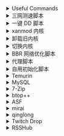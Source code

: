<details>
<summary>Useful Commands</summary>

```shell
sudo vim /etc/sudoers

username ALL=(ALL) NOPASSWD:ALL
# username ALL=(ALL) NOPASSWD:/usr/lib/openssh/sftp-server
```

```shell
usermod -aG <Group> <User>
usermod -g <Group> <User> # forced
# https://www.gnu.org/software/coreutils/manual/html_node/File-permissions.html
chmod -R a/u/g/o =/+/-/ r/w/x <PATH>
chown -R <User> <PATH>
```

```shell
apt install -y sudo
sudo apt install -y systemd-timesyncd
sudo timedatectl set-timezone Asia/Shanghai
sudo timedatectl set-ntp true
sudo apt update && sudo apt upgrade -y

sudo apt --fix-missing purge
sudo apt --purge autoremove -y && sudo apt autoclean -y && sudo apt clean

sudo apt remove -y vim-common
sudo apt install -y wget curl screen software-properties-common apt-transport-https ca-certificates lsb-release dirmngr gnupg gnupg1 gnupg2 vim build-essential
```

```shell
sudo apt --fix-missing purge $(dpkg -l | grep 'python3\.9' | awk '{print $2}')
```

```shell
sudo vim /etc/ssh/sshd_config

Port 22
PermitRootLogin no
PubkeyAuthentication yes
PasswordAuthentication no
Subsystem sftp sudo /usr/lib/openssh/sftp-server

systemctl restart sshd
```

```shell
export PS1="$PS1\[\e]1337;CurrentDir="'$(pwd)\a\]'
source ~/.bashrc
```

```shell
kill -9 $(ps -ef | grep record | grep -v grep | awk '{print $2}')
```

```shell
cat /dev/null > nohup.out
```

```shell
ps aux|grep
```

```shell
journalctl --vacuum-size=100M
```

```shell
du -sh * | sort -hr
```

```shell
docker system prune -a
```

```shell
# clean docker images
0 1 * * * /user/bin/docker system prune -a
```

</details>
<details>
<summary>三网测速脚本</summary>

```shell
bash <(curl -Lso- https://git.io/superspeed_uxh)
```

</details>
<details>
<summary>一键 DD 脚本</summary>

https://github.com/bohanyang/debi

```shell
curl -OJL https://raw.githubusercontent.com/bohanyang/debi/master/debi.sh && chmod a+rx debi.sh
```

```shell
sudo ./debi.sh --firmware --version 12 --architecture amd64 --full-upgrade --dns '8.8.8.8 8.8.4.4' --hostname debian --authorized-keys-url https://github.com/SekiBetu.keys --timezone Asia/Shanghai --user sekibetu --password <新系统用户密码> --ssh-port <SSH端口>
```

用户名要与SSH密钥设置的用户名匹配

如果没有 DHCP 自动配置网络则要手动指定 IP 与网关

`--ip <IP/CIDR>` `--gateway <gateway>` `--netmask <netmask>`

`--netmask` 可以不用，通过 [CIDR 对照表](https://ip.sb/cidr/) 转换成相应掩码值填入 `--ip` 即可

`Ubuntu 20` 的网络配置文件: `cat /etc/netplan/50-cloud-init.yaml`

`Ubuntu 18` 或 `Debian` 的网络配置文件: `cat /etc/network/interfaces`

</details>
<details>
<summary>xanmod 内核</summary>

https://xanmod.org/

```shell
curl -JL https://dl.xanmod.org/gpg.key | sudo gpg --dearmor --yes -o /usr/share/keyrings/xanmod-kernel-archive-keyring.gpg
echo 'deb [signed-by=/usr/share/keyrings/xanmod-kernel-archive-keyring.gpg] http://deb.xanmod.org/ releases main' | sudo tee /etc/apt/sources.list.d/xanmod-kernel.list
sudo apt update && sudo apt upgrade -y && sudo apt install -y linux-xanmod-lts-x64v3
```

</details>
<details>
<summary>卸载旧内核</summary>

```shell
uname -a
```

```shell
sudo dpkg --list | grep -E -i --color "linux-image|linux-headers"
sudo apt list --installed | grep -E -i --color "linux-image|linux-headers"
```

```shell
sudo dpkg --purge --force-remove-essential linux-image-
sudo dpkg --purge --force-remove-essential linux-headers-
sudo apt purge -y linux-image-
sudo apt purge -y linux-headers-
```

</details>
<details>
<summary>切换内核</summary>

```shell
sudo apt install -y linux-headers-amd64 linux-image-amd64
sudo cat /boot/grub/grub.cfg
sudo vim /etc/default/grub
GRUB_DEFAULT=“1 >0”
# 第一个 menuentry 的序号是 0，第二个 submenu 的序号是 1，在 submenu 中，第一个 menuentry 的序号是 0，第二个是 1，以此类推
sudo update-grub
```

</details>
<details>
<summary>BBR 网络优化脚本</summary>

https://github.com/ylx2016/Linux-NetSpeed

```shell
wget -N --no-check-certificate "https://raw.githubusercontent.com/ylx2016/Linux-NetSpeed/master/tcp.sh" && chmod +x tcp.sh
```

</details>
<details>
<summary>代理脚本</summary>

https://github.com/kirin10000/Xray-script

```shell
wget -O Xray-REALITY+Web.sh https://github.com/kirin10000/Xray-script/raw/main/Xray-REALITY+Web.sh
sudo bash Xray-REALITY+Web.sh
```

</details>
<details>
<summary>自用初始化脚本</summary>

```shell
curl https://raw.githubusercontent.com/SekiBetu/Softwares/main/Linux/init.sh | bash
```

```shell
curl https://raw.githubusercontent.com/SekiBetu/Softwares/main/Linux/init2.sh | bash
```

```shell
curl https://raw.githubusercontent.com/SekiBetu/Softwares/main/Linux/restart.sh | bash
```

</details>
<details>
<summary>Temurin</summary>

https://adoptium.net/temurin/releases

```shell
curl -JL https://packages.adoptium.net/artifactory/api/gpg/key/public | sudo gpg --dearmor --yes -o /usr/share/keyrings/temurin-archive-keyring.gpg
echo "deb [signed-by=/usr/share/keyrings/temurin-archive-keyring.gpg] https://packages.adoptium.net/artifactory/deb/ $(lsb_release -cs) main" | sudo tee /etc/apt/sources.list.d/temurin.list
sudo apt update && sudo apt install -y temurin-17-jdk
```

</details>
<details>
<summary>MySQL</summary>

https://dev.mysql.com/downloads/repo/apt/

```shell
curl -OJL https://dev.mysql.com/get/mysql-apt-config_0.8.22-1_all.deb
sudo apt install ./mysql-apt-config_0.8.22-1_all.deb ; rm mysql-apt-config_0.8.22-1_all.deb
sudo apt update && sudo apt install -y mysql-server
sudo mysql_secure_installation
```

</details>
<details>
<summary>7-Zip</summary>

https://www.7-zip.org/

```shell
curl -OJL https://7-zip.org/a/7z2301-linux-x64.tar.xz
sudo mkdir -p /usr/local/7zip
sudo tar -C /usr/local/7zip -xvf 7z2301-linux-x64.tar.xz ; rm 7z2301-linux-x64.tar.xz
echo 'export PATH=$PATH:/usr/local/7zip'>>~/.bashrc
export PATH=$PATH:/usr/local/7zip
source ~/.bashrc
```

```shell
7zz x {any archive} {files} -o{dir_path} -p{password} -sccUTF-8
7zz a {7z archive} {files} -p{password} -m0=LZMA2 -mx=9 -mhe=on -saa -sccUTF-8 -scsUTF-8 -t7z

7zz x {program}.exe {files} -o{dir_path} -sccUTF-8 -t#:a
7zz a {zip archive} {files} -p{password} -mx=9 -mhe=on -mcu=on -saa -sccUTF-8 -scsUTF-8 -tzip
```

</details>
<details>
<summary>btop++</summary>

https://github.com/aristocratos/btop/releases

```shell
mkdir -p btop ; cd btop
curl -OJL https://github.com/aristocratos/btop/releases/latest/download/btop-x86_64-linux-musl.tbz
tar -xjvf btop-x86_64-linux-musl.tbz ; cd btop
sudo make install ; sudo make setuid
cd ../.. ; sudo rm -rf btop/
# pip3 install tiptop
```

</details>
<details>
<summary>ASF</summary>

https://github.com/JustArchiNET/ArchiSteamFarm/releases/

https://github.com/chr233/ASFEnhance/releases

```shell
curl -OJL https://github.com/JustArchiNET/ArchiSteamFarm/releases/latest/download/ASF-linux-x64.zip ; 7zz x ASF-linux-x64.zip -d ASF/
rm ASF-linux-x64.zip ; cd ASF/ ; chmod +x ArchiSteamFarm
cd config/ ; curl -OJL https://github.com/chr233/ASFEnhance/releases/latest/download/ASFEnhance-zh-Hans.zip ; 7zz x ASFEnhance-zh-Hans.zip ; rm ASFEnhance-zh-Hans.zip
```

</details>
<details>
<summary>mirai</summary>

https://github.com/iTXTech/mirai-console-loader/releases

https://github.com/cssxsh/bilibili-helper/releases

https://github.com/Nana-Miko/ChatLearning

https://github.com/project-mirai/chat-command/releases

```shell
mkdir -p mirai ; cd mirai
curl -OJL https://github.com/iTXTech/mirai-console-loader/releases/download/v2.1.2/mcl-2.1.2.zip
7zz x mcl-2.1.2.zip ; chmod +x mcl
mkdir -p plugins ; cd plugins
curl -OJL https://github.com/cssxsh/bilibili-helper/releases/download/v1.6.7/bilibili-helper-1.6.7.mirai2.jar
curl -OJL https://github.com/project-mirai/chat-command/releases/download/0.5.1/chat-command-0.5.1.jar
cd .. ; ./mcl -u

# config.json 换源
# mirai repo: https://raw.githubusercontent.com/project-mirai/mirai-repo-mirror/master
# maven repo: https://repo1.maven.org/maven2
```

```shell
/perm permit u805023197 *:*
```

```shell
/bili-dynamic add 161775300
/bili-dynamic add 233108841
/bili-dynamic add 36142005
```

</details>
<details>
<summary>qinglong</summary>

https://github.com/whyour/qinglong

```shell
# 拉取镜像运行
mkdir qinglong ; cd qinglong ; wget https://raw.githubusercontent.com/whyour/qinglong/master/docker/docker-compose.yml # 修改为2.13.3版本

docker compose up -d

docker exec -it qinglong_web_1 bash

# 环境变量
JD_COOKIE = pt_key=XXXXXXX;pt_pin=XXX;
# QL_LOG_AUTO_INSTALL_DEPEND = true

# 拉库
0 0 * * * ql repo https://git.metauniverse-cn.com/https://github.com/shufflewzc/faker2.git "jd_|jx_|gua_|jddj_|jdCookie" "activity|backUp" "^jd[^_]|USER|function|utils|sendNotify|ZooFaker_Necklace.js|JDJRValidator_|sign_graphics_validate|ql|JDSignValidator|magic|depend|h5sts" "main"

# 更换python3版本
apk add python3=3.8.10-r0 --repository=https://mirrors.aliyun.com/alpine/v3.13/main
apk add python3=3.8.10-r0 --repository=https://dl-cdn.alpinelinux.org/alpine/v3.13/main
wget https://bootstrap.pypa.io/get-pip.py ; python3 get-pip.py

mkdir -p /mydata/redis/conf
touch /mydata/redis/conf/redis.conf
docker run -p 6379:6379 --name redis \
-v /mydata/redis/data:/data \
-v /mydata/redis/conf/redis.conf:/etc/redis/redis.conf \
-itd redis redis-server /etc/redis/redis.conf \
--appendonly yes

# config.sh
RepoFileExtensions="js py ts so"

# 缺失依赖
npm install -g moment png-js axios jsdom date-fns canvas ts-md5 ds
pip3 install cacheout PyExecJS pyrogram requests bs4 telethon redis
apk add build-base g++ cairo-dev jpeg-dev pango-dev giflib-dev
```

</details>
<details>
<summary>Twitch Drop</summary>

https://github.com/TychoTheTaco/Twitch-Drops-Bot

```shell
sudo apt install -y git nodejs chromium
sudo npm install -g npm
git clone https://github.com/TychoTheTaco/Twitch-Drops-Bot.git
cd Twitch-Drops-Bot ; sudo npm install ; npm run build
curl -OJL https://raw.githubusercontent.com/SekiBetu/Softwares/main/Linux/config.json ; sudo vim config.json

npm run start

curl -OJL https://raw.githubusercontent.com/SekiBetu/Softwares/main/Linux/twitch.sh

crontab -e
0,30 * * * * /bin/bash /PATH/TO/twitch.sh
```

</details>
<details>
<summary>RSSHub</summary>

```shell
mkdir RSSHub ; cd RSSHub
curl -OJL https://raw.githubusercontent.com/DIYgod/RSSHub/master/docker-compose.yml
docker volume create redis-data
docker compose up -d
docker pull diygod/rsshub:chromium-bundled
```

```shell
# PUPPETEER_WS_ENDPOINT : "ws://<ip>:<port>"

docker pull browserless/chrome:latest
docker run -p 3000:3000 -d browserless/chrome
```
